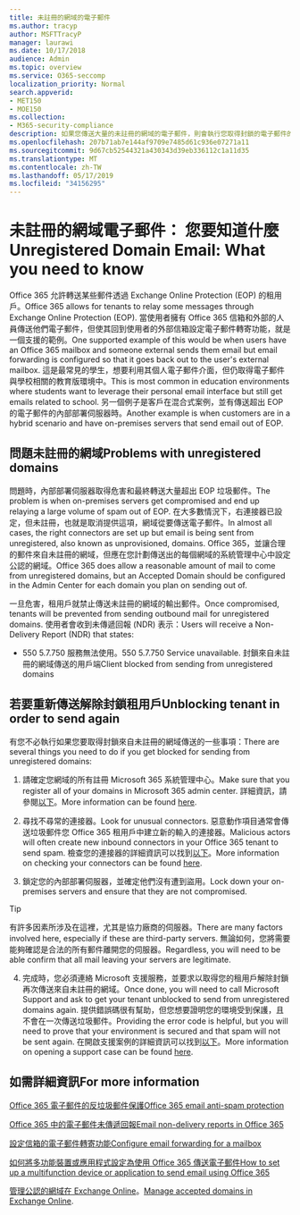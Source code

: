 ```yaml
---
title: 未註冊的網域的電子郵件
ms.author: tracyp
author: MSFTTracyP
manager: laurawi
ms.date: 10/17/2018
audience: Admin
ms.topic: overview
ms.service: O365-seccomp
localization_priority: Normal
search.appverid:
- MET150
- MOE150
ms.collection:
- M365-security-compliance
description: 如果您傳送大量的未註冊的網域的電子郵件，則會執行您取得封鎖的電子郵件的風險。 閱讀本篇文章以了解更多。
ms.openlocfilehash: 207b71ab7e144af9709e7485d61c936e07271a11
ms.sourcegitcommit: 9d67cb52544321a430343d39eb336112c1a11d35
ms.translationtype: MT
ms.contentlocale: zh-TW
ms.lasthandoff: 05/17/2019
ms.locfileid: "34156295"
---
```

# <a name="unregistered-domain-email-what-you-need-to-know"></a><span data-ttu-id="f0dd9-104">未註冊的網域電子郵件： 您要知道什麼</span><span class="sxs-lookup"><span data-stu-id="f0dd9-104">Unregistered Domain Email: What you need to know</span></span>

<span data-ttu-id="f0dd9-105">Office 365 允許轉送某些郵件透過 Exchange Online Protection (EOP) 的租用戶。</span><span class="sxs-lookup"><span data-stu-id="f0dd9-105">Office 365 allows for tenants to relay some messages through Exchange Online Protection (EOP).</span></span> <span data-ttu-id="f0dd9-106">當使用者擁有 Office 365 信箱和外部的人員傳送他們電子郵件，但使其回到使用者的外部信箱設定電子郵件轉寄功能，就是一個支援的範例。</span><span class="sxs-lookup"><span data-stu-id="f0dd9-106">One supported example of this would be when users have an Office 365 mailbox and someone external sends them email but email forwarding is configured so that it goes back out to the user's external mailbox.</span></span> <span data-ttu-id="f0dd9-107">這是最常見的學生，想要利用其個人電子郵件介面，但仍取得電子郵件與學校相關的教育版環境中。</span><span class="sxs-lookup"><span data-stu-id="f0dd9-107">This is most common in education environments where students want to leverage their personal email interface but still get emails related to school.</span></span> <span data-ttu-id="f0dd9-108">另一個例子是客戶在混合式案例，並有傳送超出 EOP 的電子郵件的內部部署伺服器時。</span><span class="sxs-lookup"><span data-stu-id="f0dd9-108">Another example is when customers are in a hybrid scenario and have on-premises servers that send email out of EOP.</span></span>

## <a name="problems-with-unregistered-domains"></a><span data-ttu-id="f0dd9-109">問題未註冊的網域</span><span class="sxs-lookup"><span data-stu-id="f0dd9-109">Problems with unregistered domains</span></span>

<span data-ttu-id="f0dd9-110">問題時，內部部署伺服器取得危害和最終轉送大量超出 EOP 垃圾郵件。</span><span class="sxs-lookup"><span data-stu-id="f0dd9-110">The problem is when on-premises servers get compromised and end up relaying a large volume of spam out of EOP.</span></span> <span data-ttu-id="f0dd9-111">在大多數情況下，右連接器已設定，但未註冊，也就是取消提供這項，網域從要傳送電子郵件。</span><span class="sxs-lookup"><span data-stu-id="f0dd9-111">In almost all cases, the right connectors are set up but email is being sent from unregistered, also known as unprovisioned, domains.</span></span> <span data-ttu-id="f0dd9-112">Office 365，並讓合理的郵件來自未註冊的網域，但應在您計劃傳送出的每個網域的系統管理中心中設定公認的網域。</span><span class="sxs-lookup"><span data-stu-id="f0dd9-112">Office 365 does allow a reasonable amount of mail to come from unregistered domains, but an Accepted Domain should be configured in the Admin Center for each domain you plan on sending out of.</span></span>

<span data-ttu-id="f0dd9-113">一旦危害，租用戶就禁止傳送未註冊的網域的輸出郵件。</span><span class="sxs-lookup"><span data-stu-id="f0dd9-113">Once compromised, tenants will be prevented from sending outbound mail for unregistered domains.</span></span> <span data-ttu-id="f0dd9-114">使用者會收到未傳遞回報 (NDR) 表示：</span><span class="sxs-lookup"><span data-stu-id="f0dd9-114">Users will receive a Non-Delivery Report (NDR) that states:</span></span>

- <span data-ttu-id="f0dd9-115">550 5.7.750 服務無法使用。</span><span class="sxs-lookup"><span data-stu-id="f0dd9-115">550 5.7.750 Service unavailable.</span></span> <span data-ttu-id="f0dd9-116">封鎖來自未註冊的網域傳送的用戶端</span><span class="sxs-lookup"><span data-stu-id="f0dd9-116">Client blocked from sending from unregistered domains</span></span>

## <a name="unblocking-tenant-in-order-to-send-again"></a><span data-ttu-id="f0dd9-117">若要重新傳送解除封鎖租用戶</span><span class="sxs-lookup"><span data-stu-id="f0dd9-117">Unblocking tenant in order to send again</span></span>

<span data-ttu-id="f0dd9-118">有您不必執行如果您要取得封鎖來自未註冊的網域傳送的一些事項：</span><span class="sxs-lookup"><span data-stu-id="f0dd9-118">There are several things you need to do if you get blocked for sending from unregistered domains:</span></span>

1. <span data-ttu-id="f0dd9-119">請確定您網域的所有註冊 Microsoft 365 系統管理中心。</span><span class="sxs-lookup"><span data-stu-id="f0dd9-119">Make sure that you register all of your domains in Microsoft 365 admin center.</span></span> <span data-ttu-id="f0dd9-120">詳細資訊，請參閱[以下](https://docs.microsoft.com/en-us/exchange/mail-flow-best-practices/manage-accepted-domains/manage-accepted-domains)。</span><span class="sxs-lookup"><span data-stu-id="f0dd9-120">More information can be found [here](https://docs.microsoft.com/en-us/exchange/mail-flow-best-practices/manage-accepted-domains/manage-accepted-domains).</span></span>

2. <span data-ttu-id="f0dd9-121">尋找不尋常的連接器。</span><span class="sxs-lookup"><span data-stu-id="f0dd9-121">Look for unusual connectors.</span></span> <span data-ttu-id="f0dd9-122">惡意動作項目通常會傳送垃圾郵件您 Office 365 租用戶中建立新的輸入的連接器。</span><span class="sxs-lookup"><span data-stu-id="f0dd9-122">Malicious actors will often create new inbound connectors in your Office 365 tenant to send spam.</span></span> <span data-ttu-id="f0dd9-123">檢查您的連接器的詳細資訊可以找到[以下](https://docs.microsoft.com/en-us/powershell/module/exchange/mail-flow/get-inboundconnector?view=exchange-ps)。</span><span class="sxs-lookup"><span data-stu-id="f0dd9-123">More information on checking your connectors can be found [here](https://docs.microsoft.com/en-us/powershell/module/exchange/mail-flow/get-inboundconnector?view=exchange-ps).</span></span> 

3. <span data-ttu-id="f0dd9-124">鎖定您的內部部署伺服器，並確定他們沒有遭到盜用。</span><span class="sxs-lookup"><span data-stu-id="f0dd9-124">Lock down your on-premises servers and ensure that they are not compromised.</span></span>

> [!TIP]
> <span data-ttu-id="f0dd9-125">有許多因素所涉及在這裡，尤其是協力廠商的伺服器。</span><span class="sxs-lookup"><span data-stu-id="f0dd9-125">There are many factors involved here, especially if these are third-party servers.</span></span> <span data-ttu-id="f0dd9-126">無論如何，您將需要能夠確認是合法的所有郵件離開您的伺服器。</span><span class="sxs-lookup"><span data-stu-id="f0dd9-126">Regardless, you will need to be able confirm that  all mail leaving your servers are legitimate.</span></span>

4. <span data-ttu-id="f0dd9-127">完成時，您必須連絡 Microsoft 支援服務，並要求以取得您的租用戶解除封鎖再次傳送來自未註冊的網域。</span><span class="sxs-lookup"><span data-stu-id="f0dd9-127">Once done, you will need to call Microsoft Support and ask to get your tenant unblocked to send from unregistered domains again.</span></span>  <span data-ttu-id="f0dd9-128">提供錯誤碼很有幫助，但您想要證明您的環境受到保護，且不會在一次傳送垃圾郵件。</span><span class="sxs-lookup"><span data-stu-id="f0dd9-128">Providing the error code is helpful, but you will need to prove that your environment is secured and that spam will not be sent again.</span></span> <span data-ttu-id="f0dd9-129">在開啟支援案例的詳細資訊可以找到[以下](https://support.office.com/en-us/article/Contact-support-for-business-products-Admin-Help-32a17ca7-6fa0-4870-8a8d-e25ba4ccfd4b#ID0EAADAAA=online)。</span><span class="sxs-lookup"><span data-stu-id="f0dd9-129">More information on opening a support case can be found [here](https://support.office.com/en-us/article/Contact-support-for-business-products-Admin-Help-32a17ca7-6fa0-4870-8a8d-e25ba4ccfd4b#ID0EAADAAA=online).</span></span>
  
## <a name="for-more-information"></a><span data-ttu-id="f0dd9-130">如需詳細資訊</span><span class="sxs-lookup"><span data-stu-id="f0dd9-130">For more information</span></span>

[<span data-ttu-id="f0dd9-131">Office 365 電子郵件的反垃圾郵件保護</span><span class="sxs-lookup"><span data-stu-id="f0dd9-131">Office 365 email anti-spam protection</span></span>](anti-spam-protection.md)

[<span data-ttu-id="f0dd9-132">Office 365 中的電子郵件未傳遞回報</span><span class="sxs-lookup"><span data-stu-id="f0dd9-132">Email non-delivery reports in Office 365</span></span>](https://support.office.com/article/email-non-delivery-reports-in-office-365-51daa6b9-2e35-49c4-a0c9-df85bf8533c3)

[<span data-ttu-id="f0dd9-133">設定信箱的電子郵件轉寄功能</span><span class="sxs-lookup"><span data-stu-id="f0dd9-133">Configure email forwarding for a mailbox</span></span>](https://docs.microsoft.com/en-us/exchange/recipients-in-exchange-online/manage-user-mailboxes/configure-email-forwarding)

[<span data-ttu-id="f0dd9-134">如何將多功能裝置或應用程式設定為使用 Office 365 傳送電子郵件</span><span class="sxs-lookup"><span data-stu-id="f0dd9-134">How to set up a multifunction device or application to send email using Office 365</span></span>](https://support.office.com/en-us/article/How-to-set-up-a-multifunction-device-or-application-to-send-email-using-Office-365-69f58e99-c550-4274-ad18-c805d654b4c4)

<span data-ttu-id="f0dd9-135">[管理公認的網域在 Exchange Online](https://docs.microsoft.com/en-us/exchange/mail-flow-best-practices/manage-accepted-domains/manage-accepted-domains)。</span><span class="sxs-lookup"><span data-stu-id="f0dd9-135">[Manage accepted domains in Exchange Online](https://docs.microsoft.com/en-us/exchange/mail-flow-best-practices/manage-accepted-domains/manage-accepted-domains).</span></span>
